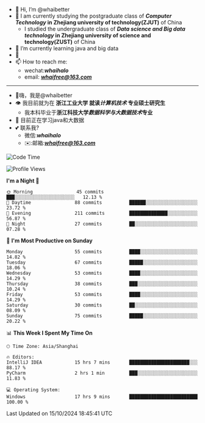 - 👋 Hi, I’m @whaibetter
- 👀 I am currently studying the postgraduate class of ***Computer Technology* in Zhejiang university of technology(ZJUT)** of China
  -  I studied the undergraduate class of ***Data science and Big data technology* in Zhejiang university of science and technology(ZUST)** of China
- 🌱 I’m currently learning java and big data
- 💞️ 
- 📫 How to reach me: 
  - wechat:***whaihalo***
  - email: ***whaifree@163.com***
 ------------------------
- 👋嗨，我是@whaibetter
- 👁 我目前就为在 **浙江工业大学 就读*计算机技术* 专业硕士研究生**
  - 我本科毕业于**浙江科技大学*数据科学与大数据技术*专业**
- 🌴 目前正在学习java和大数据
- 💕 联系我?
  - 微信:***whaihalo***
  - ✉️:邮箱:***whaifree@163.com***

<!--START_SECTION:waka-->
![Code Time](http://img.shields.io/badge/Code%20Time-532%20hrs%2018%20mins-blue)

![Profile Views](http://img.shields.io/badge/Profile%20Views-0-blue)

**I'm a Night 🦉** 

```text
🌞 Morning                45 commits          ███░░░░░░░░░░░░░░░░░░░░░░   12.13 % 
🌆 Daytime                88 commits          ██████░░░░░░░░░░░░░░░░░░░   23.72 % 
🌃 Evening                211 commits         ██████████████░░░░░░░░░░░   56.87 % 
🌙 Night                  27 commits          ██░░░░░░░░░░░░░░░░░░░░░░░   07.28 % 
```
📅 **I'm Most Productive on Sunday** 

```text
Monday                   55 commits          ████░░░░░░░░░░░░░░░░░░░░░   14.82 % 
Tuesday                  67 commits          █████░░░░░░░░░░░░░░░░░░░░   18.06 % 
Wednesday                53 commits          ████░░░░░░░░░░░░░░░░░░░░░   14.29 % 
Thursday                 38 commits          ███░░░░░░░░░░░░░░░░░░░░░░   10.24 % 
Friday                   53 commits          ████░░░░░░░░░░░░░░░░░░░░░   14.29 % 
Saturday                 30 commits          ██░░░░░░░░░░░░░░░░░░░░░░░   08.09 % 
Sunday                   75 commits          █████░░░░░░░░░░░░░░░░░░░░   20.22 % 
```


📊 **This Week I Spent My Time On** 

```text
🕑︎ Time Zone: Asia/Shanghai

🔥 Editors: 
IntelliJ IDEA            15 hrs 7 mins       ██████████████████████░░░   88.17 % 
PyCharm                  2 hrs 1 min         ███░░░░░░░░░░░░░░░░░░░░░░   11.83 % 

💻 Operating System: 
Windows                  17 hrs 9 mins       █████████████████████████   100.00 % 
```


 Last Updated on 15/10/2024 18:45:41 UTC
<!--END_SECTION:waka-->
